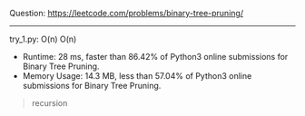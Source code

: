 Question: https://leetcode.com/problems/binary-tree-pruning/

---

try_1.py: O(n) O(n)

* Runtime: 28 ms, faster than 86.42% of Python3 online submissions for Binary Tree Pruning.
* Memory Usage: 14.3 MB, less than 57.04% of Python3 online submissions for Binary Tree Pruning.

> recursion
